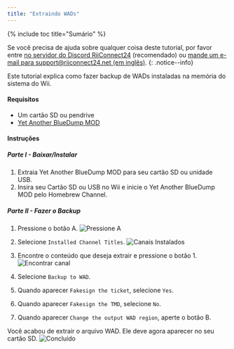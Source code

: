 ```yaml
---
title: "Extraindo WADs"
---
```


{% include toc title="Sumário" %}

Se você precisa de ajuda sobre qualquer coisa deste tutorial, por favor entre [no servidor do Discord RiiConnect24](https://discord.gg/rc24) (recomendado) ou [mande um e-mail para support@riiconnect24.net (em inglês)](mailto:support@riiconnect24.net).
{: .notice--info}

Este tutorial explica como fazer backup de WADs instaladas na memória do sistema do Wii.

#### Requisitos
* Um cartão SD ou pendrive
* [Yet Another BlueDump MOD](https://hbb1.oscwii.org/hbb/Yet-Another-BlueDump-Mod/Yet-Another-BlueDump-Mod.zip)

#### Instruções
##### Parte I - Baixar/Instalar

1. Extraia Yet Another BlueDump MOD para seu cartão SD ou unidade USB.
2. Insira seu Cartão SD ou USB no Wii e inicie o Yet Another BlueDump MOD pelo Homebrew Channel.

##### Parte II - Fazer o Backup
1. Pressione o botão A. ![Pressione A](/images/DumpWADS/2.png)

2. Selecione `Installed Channel Titles`. ![Canais Instalados](/images/DumpWADS/3.png)

3. Encontre o conteúdo que deseja extrair e pressione o botão 1. ![Encontrar canal](/images/DumpWADS/4.png)

4. Selecione `Backup to WAD`.
5. Quando aparecer `Fakesign the ticket`, selecione `Yes`.
6. Quando aparecer `Fakesign the TMD`, selecione `No`.
7. Quando aparecer `Change the output WAD region`, aperte o botão B.

Você acabou de extrair o arquivo WAD. Ele deve agora aparecer no seu cartão SD. ![Concluído](/images/DumpWADS/5.png)
